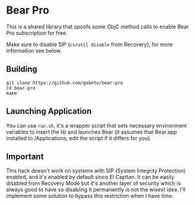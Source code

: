 # Bear Pro

This is a shared library that spoofs some ObjC method calls to enable Bear Pro subscription for free.

Make sure to disable SIP (`csrutil disable` from Recovery), for more information see below.

## Building
```
git clone https://github.com/gebeto/bear-pro
cd bear-pro
make
```

## Launching Application
You can use `run.sh`, it's a wrapper script that sets necessary environment variables to insert the lib and launches Bear (it assumes that Bear.app installed to /Applications, edit the script if it differs for you).

## Important
This hack doesn't work on systems with SIP (System Integrity Protection) enabled, and it's enabled by default since El Capitan. It can be easily disabled from Recovery Mode but it's another layer of security which is always good to have so disabling it permanently is not the wisest idea. I'll implement some solution to bypass this restriction when I have time.
